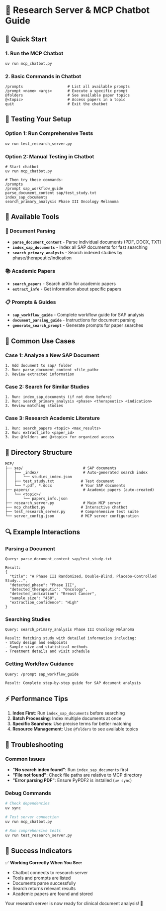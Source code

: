 # 🔬 Research Server & MCP Chatbot Guide

## 🚀 Quick Start

### 1. Run the MCP Chatbot
```bash
uv run mcp_chatbot.py
```

### 2. Basic Commands in Chatbot
```
/prompts                    # List all available prompts
/prompt <name> <args>       # Execute a specific prompt
@folders                    # See available paper topics
@<topic>                    # Access papers in a topic
quit                        # Exit the chatbot
```

## 🧪 Testing Your Setup

### Option 1: Run Comprehensive Tests
```bash
uv run test_research_server.py
```

### Option 2: Manual Testing in Chatbot
```
# Start chatbot
uv run mcp_chatbot.py

# Then try these commands:
/prompts
/prompt sap_workflow_guide
parse_document_content sap/test_study.txt
index_sap_documents
search_primary_analysis Phase III Oncology Melanoma
```

## 🔧 Available Tools

### 📄 Document Parsing
- **`parse_document_content`** - Parse individual documents (PDF, DOCX, TXT)
- **`index_sap_documents`** - Index all SAP documents for fast searching
- **`search_primary_analysis`** - Search indexed studies by phase/therapeutic/indication

### 📚 Academic Papers
- **`search_papers`** - Search arXiv for academic papers
- **`extract_info`** - Get information about specific papers

### 📋 Prompts & Guides
- **`sap_workflow_guide`** - Complete workflow guide for SAP analysis
- **`document_parsing_guide`** - Instructions for document parsing
- **`generate_search_prompt`** - Generate prompts for paper searches

## 🎯 Common Use Cases

### Case 1: Analyze a New SAP Document
```
1. Add document to sap/ folder
2. Run: parse_document_content <file_path>
3. Review extracted information
```

### Case 2: Search for Similar Studies
```
1. Run: index_sap_documents (if not done before)
2. Run: search_primary_analysis <phase> <therapeutic> <indication>
3. Review matching studies
```

### Case 3: Research Academic Literature
```
1. Run: search_papers <topic> <max_results>
2. Run: extract_info <paper_id>
3. Use @folders and @<topic> for organized access
```

## 📁 Directory Structure
```
MCP/
├── sap/                           # SAP documents
│   ├── _index/                    # Auto-generated search index
│   │   └── studies_index.json
│   ├── test_study.txt            # Test document
│   └── *.pdf, *.docx             # Your SAP documents
├── papers/                        # Academic papers (auto-created)
│   └── <topic>/
│       └── papers_info.json
├── research_server.py             # Main MCP server
├── mcp_chatbot.py                # Interactive chatbot
├── test_research_server.py       # Comprehensive test suite
└── server_config.json            # MCP server configuration
```

## 🔍 Example Interactions

### Parsing a Document
```
Query: parse_document_content sap/test_study.txt

Result: 
{
  "title": "A Phase III Randomized, Double-Blind, Placebo-Controlled Study...",
  "detected_phase": "Phase III",
  "detected_therapeutic": "Oncology", 
  "detected_indication": "Breast Cancer",
  "sample_size": "450",
  "extraction_confidence": "High"
}
```

### Searching Studies
```
Query: search_primary_analysis Phase III Oncology Melanoma

Result: Matching study with detailed information including:
- Study design and endpoints
- Sample size and statistical methods
- Treatment details and visit schedule
```

### Getting Workflow Guidance
```
Query: /prompt sap_workflow_guide

Result: Complete step-by-step guide for SAP document analysis
```

## ⚡ Performance Tips

1. **Index First**: Run `index_sap_documents` before searching
2. **Batch Processing**: Index multiple documents at once
3. **Specific Searches**: Use precise terms for better matching
4. **Resource Management**: Use `@folders` to see available topics

## 🐛 Troubleshooting

### Common Issues
- **"No search index found"**: Run `index_sap_documents` first
- **"File not found"**: Check file paths are relative to MCP directory
- **"Error parsing PDF"**: Ensure PyPDF2 is installed (`uv sync`)

### Debug Commands
```bash
# Check dependencies
uv sync

# Test server connection
uv run mcp_chatbot.py

# Run comprehensive tests
uv run test_research_server.py
```

## 🎉 Success Indicators

✅ **Working Correctly When You See:**
- Chatbot connects to research server
- Tools and prompts are listed
- Documents parse successfully
- Search returns relevant results
- Academic papers are found and stored

Your research server is now ready for clinical document analysis! 🚀 
